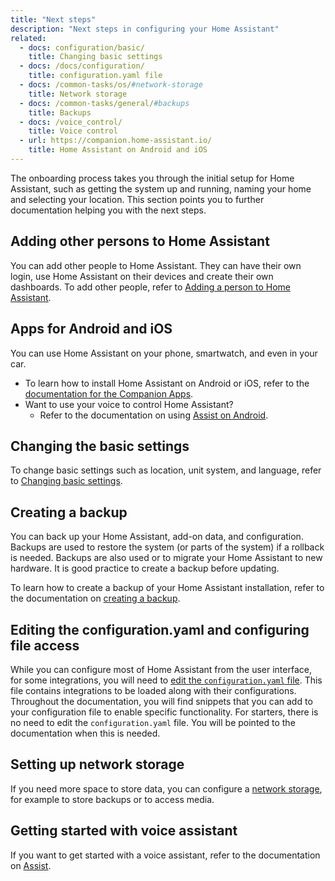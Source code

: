 ```yaml
---
title: "Next steps"
description: "Next steps in configuring your Home Assistant"
related:
  - docs: configuration/basic/
    title: Changing basic settings
  - docs: /docs/configuration/
    title: configuration.yaml file
  - docs: /common-tasks/os/#network-storage
    title: Network storage
  - docs: /common-tasks/general/#backups
    title: Backups
  - docs: /voice_control/
    title: Voice control
  - url: https://companion.home-assistant.io/
    title: Home Assistant on Android and iOS
---
```


The onboarding process takes you through the initial setup for Home Assistant, such as getting the system up and running, naming your home and selecting your location. This section points you to further documentation helping you with the next steps.

## Adding other persons to Home Assistant

You can add other people to Home Assistant. They can have their own login, use Home Assistant on their devices and create their own dashboards. To add other people, refer to [Adding a person to Home Assistant](/integrations/person/#adding-a-person-to-home-assistant).

## Apps for Android and iOS

You can use Home Assistant on your phone, smartwatch, and even in your car.

- To learn how to install Home Assistant on Android or iOS, refer to the [documentation for the Companion Apps](https://companion.home-assistant.io/).
- Want to use your voice to control Home Assistant?
  - Refer to the documentation on using [Assist on Android](/voice_control/android/).

## Changing the basic settings

To change basic settings such as location, unit system, and language, refer to [Changing basic settings](/docs/configuration/basic/).

## Creating a backup

You can back up your Home Assistant, add-on data, and configuration. Backups are used to restore the system (or parts of the system) if a rollback is needed. Backups are also used or to migrate your Home Assistant to new hardware. It is good practice to create a backup before updating.

To learn how to create a backup of your Home Assistant installation, refer to the documentation on [creating a backup](/common-tasks/general/#backups).

## Editing the configuration.yaml and configuring file access

While you can configure most of Home Assistant from the user interface, for some integrations, you will need to [edit the `configuration.yaml` file](/docs/configuration/). This file contains integrations to be loaded along with their configurations. Throughout the documentation, you will find snippets that you can add to your configuration file to enable specific functionality. For starters, there is no need to edit the `configuration.yaml` file. You will be pointed to the documentation when this is needed.

## Setting up network storage

If you need more space to store data, you can configure a [network storage](/common-tasks/os/#network-storage), for example to store backups or to access media.

## Getting started with voice assistant

If you want to get started with a voice assistant, refer to the documentation on [Assist](/voice_control/).

